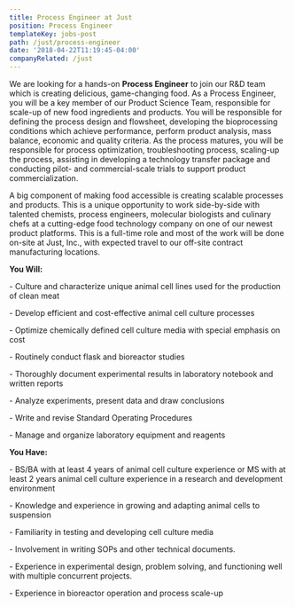 ```yaml
---
title: Process Engineer at Just
position: Process Engineer
templateKey: jobs-post
path: /just/process-engineer
date: '2018-04-22T11:19:45-04:00'
companyRelated: /just
---
```

We are looking for a hands-on **Process Engineer** to join our R&D team which is creating delicious, game-changing food. As a Process Engineer, you will be a key member of our Product Science Team, responsible for scale-up of new food ingredients and products. You will be responsible for defining the process design and flowsheet, developing the bioprocessing conditions which achieve performance, perform product analysis, mass balance, economic and quality criteria. As the process matures, you will be responsible for process optimization, troubleshooting process, scaling-up the process, assisting in developing a technology transfer package and conducting pilot- and commercial-scale trials to support product commercialization.

A big component of making food accessible is creating scalable processes and products. This is a unique opportunity to work side-by-side with talented chemists, process engineers, molecular biologists and culinary chefs at a cutting-edge food technology company on one of our newest product platforms. This is a full-time role and most of the work will be done on-site at Just, Inc., with expected travel to our off-site contract manufacturing locations.



**You Will:**

\- Culture and characterize unique animal cell lines used for the production of clean meat

\- Develop efficient and cost-effective animal cell culture processes

\- Optimize chemically defined cell culture media with special emphasis on cost

\- Routinely conduct flask and bioreactor studies

\- Thoroughly document experimental results in laboratory notebook and written reports

\- Analyze experiments, present data and draw conclusions

\- Write and revise Standard Operating Procedures

\- Manage and organize laboratory equipment and reagents



**You Have:**

\- BS/BA with at least 4 years of animal cell culture experience or MS with at least 2 years animal cell culture experience in a research and development environment

\- Knowledge and experience in growing and adapting animal cells to suspension

\- Familiarity in testing and developing cell culture media

\- Involvement in writing SOPs and other technical documents.

\- Experience in experimental design, problem solving, and functioning well with multiple concurrent projects.

\- Experience in bioreactor operation and process scale-up
